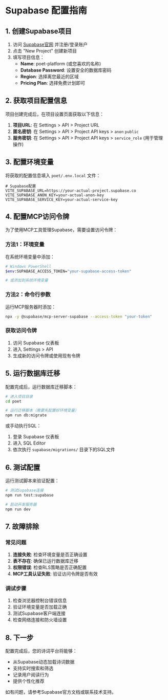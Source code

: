 # Supabase 配置指南

## 1. 创建Supabase项目

1. 访问 [Supabase官网](https://supabase.com) 并注册/登录账户
2. 点击 "New Project" 创建新项目
3. 填写项目信息：
   - **Name**: poet-platform (或您喜欢的名称)
   - **Database Password**: 设置安全的数据库密码
   - **Region**: 选择离您最近的区域
   - **Pricing Plan**: 选择免费计划即可

## 2. 获取项目配置信息

项目创建完成后，在项目设置页面获取以下信息：

1. **项目URL**: 在 Settings > API > Project URL
2. **匿名密钥**: 在 Settings > API > Project API keys > `anon` `public`
3. **服务密钥**: 在 Settings > API > Project API keys > `service_role` (用于管理操作)

## 3. 配置环境变量

将获取的配置信息填入 `poet/.env.local` 文件：

```env
# Supabase配置
VITE_SUPABASE_URL=https://your-actual-project.supabase.co
VITE_SUPABASE_ANON_KEY=your-actual-anon-key
VITE_SUPABASE_SERVICE_KEY=your-actual-service-key
```

## 4. 配置MCP访问令牌

为了使用MCP工具管理Supabase，需要设置访问令牌：

### 方法1：环境变量
在系统环境变量中添加：
```bash
# Windows PowerShell
$env:SUPABASE_ACCESS_TOKEN="your-supabase-access-token"

# 或添加到系统环境变量
```

### 方法2：命令行参数
运行MCP服务器时添加：
```bash
npx -y @supabase/mcp-server-supabase --access-token "your-token"
```

### 获取访问令牌
1. 访问 Supabase 仪表板
2. 进入 Settings > API
3. 生成新的访问令牌或使用现有令牌

## 5. 运行数据库迁移

配置完成后，运行数据库迁移脚本：

```bash
# 进入项目目录
cd poet

# 运行迁移脚本（需要先配置好环境变量）
npm run db:migrate
```

或手动执行SQL：

1. 登录 Supabase 仪表板
2. 进入 SQL Editor
3. 依次执行 `supabase/migrations/` 目录下的SQL文件

## 6. 测试配置

运行测试脚本来验证配置：

```bash
# 测试Supabase连接
npm run test:supabase

# 启动开发服务器
npm run dev
```

## 7. 故障排除

### 常见问题

1. **连接失败**: 检查环境变量是否正确设置
2. **表不存在**: 确保已运行数据库迁移
3. **权限错误**: 检查RLS策略是否正确配置
4. **MCP工具认证失败**: 验证访问令牌是否有效

### 调试步骤

1. 检查浏览器控制台错误信息
2. 验证环境变量是否加载正确
3. 测试Supabase客户端连接
4. 检查网络连接和防火墙设置

## 8. 下一步

配置完成后，您的诗词平台将能够：
- 从Supabase动态加载诗词数据
- 支持实时搜索和筛选
- 记录用户阅读行为
- 提供个性化推荐

如有问题，请参考Supabase官方文档或联系技术支持。